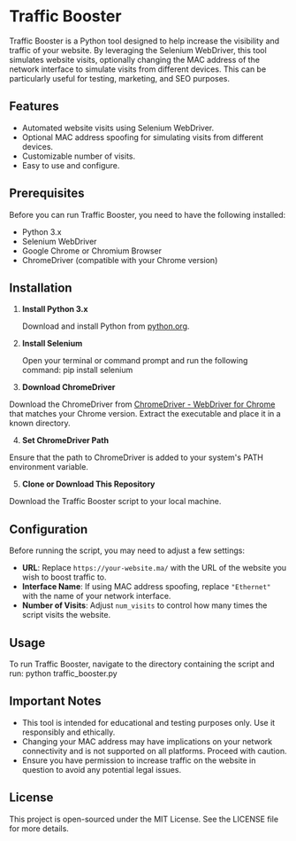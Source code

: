 # Traffic Booster

Traffic Booster is a Python tool designed to help increase the visibility and traffic of your website. By leveraging the Selenium WebDriver, this tool simulates website visits, optionally changing the MAC address of the network interface to simulate visits from different devices. This can be particularly useful for testing, marketing, and SEO purposes.

## Features

- Automated website visits using Selenium WebDriver.
- Optional MAC address spoofing for simulating visits from different devices.
- Customizable number of visits.
- Easy to use and configure.

## Prerequisites

Before you can run Traffic Booster, you need to have the following installed:

- Python 3.x
- Selenium WebDriver
- Google Chrome or Chromium Browser
- ChromeDriver (compatible with your Chrome version)

## Installation

1. **Install Python 3.x**

   Download and install Python from [python.org](https://www.python.org/downloads/).

2. **Install Selenium**

   Open your terminal or command prompt and run the following command:
    pip install selenium


3. **Download ChromeDriver**

Download the ChromeDriver from [ChromeDriver - WebDriver for Chrome](https://sites.google.com/a/chromium.org/chromedriver/) that matches your Chrome version. Extract the executable and place it in a known directory.

4. **Set ChromeDriver Path**

Ensure that the path to ChromeDriver is added to your system's PATH environment variable.

5. **Clone or Download This Repository**

Download the Traffic Booster script to your local machine.

## Configuration

Before running the script, you may need to adjust a few settings:

- **URL**: Replace `https://your-website.ma/` with the URL of the website you wish to boost traffic to.
- **Interface Name**: If using MAC address spoofing, replace `"Ethernet"` with the name of your network interface.
- **Number of Visits**: Adjust `num_visits` to control how many times the script visits the website.

## Usage

To run Traffic Booster, navigate to the directory containing the script and run:
python traffic_booster.py


## Important Notes

- This tool is intended for educational and testing purposes only. Use it responsibly and ethically.
- Changing your MAC address may have implications on your network connectivity and is not supported on all platforms. Proceed with caution.
- Ensure you have permission to increase traffic on the website in question to avoid any potential legal issues.

## License

This project is open-sourced under the MIT License. See the LICENSE file for more details.
